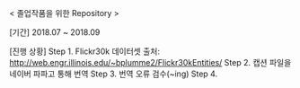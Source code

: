 < 졸업작품을 위한 Repository >

[기간]
2018.07 ~ 2018.09

[진행 상황]
Step 1. Flickr30k 데이터셋 출처: http://web.engr.illinois.edu/~bplumme2/Flickr30kEntities/
Step 2. 캡션 파일을 네이버 파파고 통해 번역
Step 3. 번역 오류 검수(~ing)
Step 4.

